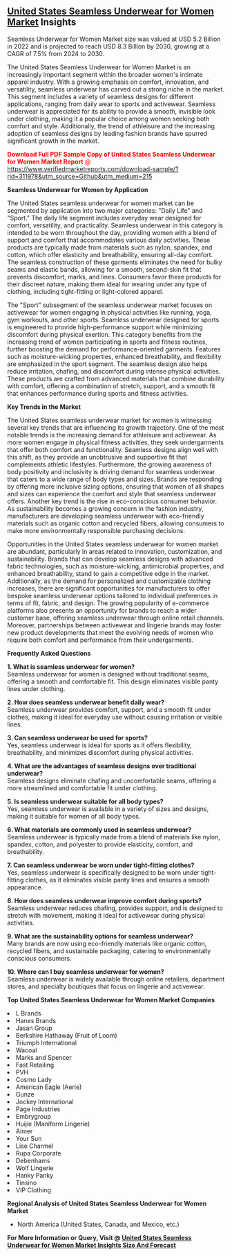 <h2><a href="https://www.verifiedmarketreports.com/download-sample/?rid=311978&amp;utm_source=Github&amp;utm_medium=215" target="_blank">United States Seamless Underwear for Women Market</a> Insights</h2><p>Seamless Underwear for Women Market size was valued at USD 5.2 Billion in 2022 and is projected to reach USD 8.3 Billion by 2030, growing at a CAGR of 7.5% from 2024 to 2030.</p><p><p>The United States Seamless Underwear for Women Market is an increasingly important segment within the broader women's intimate apparel industry. With a growing emphasis on comfort, innovation, and versatility, seamless underwear has carved out a strong niche in the market. This segment includes a variety of seamless designs for different applications, ranging from daily wear to sports and activewear. Seamless underwear is appreciated for its ability to provide a smooth, invisible look under clothing, making it a popular choice among women seeking both comfort and style. Additionally, the trend of athleisure and the increasing adoption of seamless designs by leading fashion brands have spurred significant growth in the market.</p><p><p><span class=""><span style="color: #ff0000;"><strong>Download Full PDF Sample Copy of United States Seamless Underwear for Women Market Report</strong> @ </span><a href="https://www.verifiedmarketreports.com/download-sample/?rid=311978&amp;utm_source=Github&amp;utm_medium=215" target="_blank">https://www.verifiedmarketreports.com/download-sample/?rid=311978&amp;utm_source=Github&amp;utm_medium=215</a></span></p></p><p><strong>Seamless Underwear for Women by Application</strong></p><p>The United States seamless underwear for women market can be segmented by application into two major categories: "Daily Life" and "Sport." The daily life segment includes everyday wear designed for comfort, versatility, and practicality. Seamless underwear in this category is intended to be worn throughout the day, providing women with a blend of support and comfort that accommodates various daily activities. These products are typically made from materials such as nylon, spandex, and cotton, which offer elasticity and breathability, ensuring all-day comfort. The seamless construction of these garments eliminates the need for bulky seams and elastic bands, allowing for a smooth, second-skin fit that prevents discomfort, marks, and lines. Consumers favor these products for their discreet nature, making them ideal for wearing under any type of clothing, including tight-fitting or light-colored apparel.</p><p>The "Sport" subsegment of the seamless underwear market focuses on activewear for women engaging in physical activities like running, yoga, gym workouts, and other sports. Seamless underwear designed for sports is engineered to provide high-performance support while minimizing discomfort during physical exertion. This category benefits from the increasing trend of women participating in sports and fitness routines, further boosting the demand for performance-oriented garments. Features such as moisture-wicking properties, enhanced breathability, and flexibility are emphasized in the sport segment. The seamless design also helps reduce irritation, chafing, and discomfort during intense physical activities. These products are crafted from advanced materials that combine durability with comfort, offering a combination of stretch, support, and a smooth fit that enhances performance during sports and fitness activities.</p><p><strong>Key Trends in the Market</strong></p><p>The United States seamless underwear market for women is witnessing several key trends that are influencing its growth trajectory. One of the most notable trends is the increasing demand for athleisure and activewear. As more women engage in physical fitness activities, they seek undergarments that offer both comfort and functionality. Seamless designs align well with this shift, as they provide an unobtrusive and supportive fit that complements athletic lifestyles. Furthermore, the growing awareness of body positivity and inclusivity is driving demand for seamless underwear that caters to a wide range of body types and sizes. Brands are responding by offering more inclusive sizing options, ensuring that women of all shapes and sizes can experience the comfort and style that seamless underwear offers. Another key trend is the rise in eco-conscious consumer behavior. As sustainability becomes a growing concern in the fashion industry, manufacturers are developing seamless underwear with eco-friendly materials such as organic cotton and recycled fibers, allowing consumers to make more environmentally responsible purchasing decisions.</p><p>Opportunities in the United States seamless underwear for women market are abundant, particularly in areas related to innovation, customization, and sustainability. Brands that can develop seamless designs with advanced fabric technologies, such as moisture-wicking, antimicrobial properties, and enhanced breathability, stand to gain a competitive edge in the market. Additionally, as the demand for personalized and customizable clothing increases, there are significant opportunities for manufacturers to offer bespoke seamless underwear options tailored to individual preferences in terms of fit, fabric, and design. The growing popularity of e-commerce platforms also presents an opportunity for brands to reach a wider customer base, offering seamless underwear through online retail channels. Moreover, partnerships between activewear and lingerie brands may foster new product developments that meet the evolving needs of women who require both comfort and performance from their undergarments.</p><p><strong>Frequently Asked Questions</strong></p><p><strong>1. What is seamless underwear for women?</strong><br>Seamless underwear for women is designed without traditional seams, offering a smooth and comfortable fit. This design eliminates visible panty lines under clothing.</p><p><strong>2. How does seamless underwear benefit daily wear?</strong><br>Seamless underwear provides comfort, support, and a smooth fit under clothes, making it ideal for everyday use without causing irritation or visible lines.</p><p><strong>3. Can seamless underwear be used for sports?</strong><br>Yes, seamless underwear is ideal for sports as it offers flexibility, breathability, and minimizes discomfort during physical activities.</p><p><strong>4. What are the advantages of seamless designs over traditional underwear?</strong><br>Seamless designs eliminate chafing and uncomfortable seams, offering a more streamlined and comfortable fit under clothing.</p><p><strong>5. Is seamless underwear suitable for all body types?</strong><br>Yes, seamless underwear is available in a variety of sizes and designs, making it suitable for women of all body types.</p><p><strong>6. What materials are commonly used in seamless underwear?</strong><br>Seamless underwear is typically made from a blend of materials like nylon, spandex, cotton, and polyester to provide elasticity, comfort, and breathability.</p><p><strong>7. Can seamless underwear be worn under tight-fitting clothes?</strong><br>Yes, seamless underwear is specifically designed to be worn under tight-fitting clothes, as it eliminates visible panty lines and ensures a smooth appearance.</p><p><strong>8. How does seamless underwear improve comfort during sports?</strong><br>Seamless underwear reduces chafing, provides support, and is designed to stretch with movement, making it ideal for activewear during physical activities.</p><p><strong>9. What are the sustainability options for seamless underwear?</strong><br>Many brands are now using eco-friendly materials like organic cotton, recycled fibers, and sustainable packaging, catering to environmentally conscious consumers.</p><p><strong>10. Where can I buy seamless underwear for women?</strong><br>Seamless underwear is widely available through online retailers, department stores, and specialty boutiques that focus on lingerie and activewear.</p></p><p><strong>Top United States Seamless Underwear for Women Market Companies</strong></p><div data-test-id=""><p><li>L Brands</li><li> Hanes Brands</li><li> Jasan Group</li><li> Berkshire Hathaway (Fruit of Loom)</li><li> Triumph International</li><li> Wacoal</li><li> Marks and Spencer</li><li> Fast Retailing</li><li> PVH</li><li> Cosmo Lady</li><li> American Eagle (Aerie)</li><li> Gunze</li><li> Jockey International</li><li> Page Industries</li><li> Embrygroup</li><li> Huijie (Maniform Lingerie)</li><li> Aimer</li><li> Your Sun</li><li> Lise Charmel</li><li> Rupa Corporate</li><li> Debenhams</li><li> Wolf Lingerie</li><li> Hanky Panky</li><li> Tinsino</li><li> VIP Clothing</li></p><div><strong>Regional Analysis of&nbsp;United States Seamless Underwear for Women Market</strong></div><ul><li dir="ltr"><p dir="ltr">North America&nbsp;(United States, Canada, and Mexico, etc.)</p></li></ul><p><strong>For More Information or Query, Visit @&nbsp;</strong><strong><a href="https://www.verifiedmarketreports.com/product/seamless-underwear-for-women-market/?utm_source=Github&amp;utm_medium=215" target="_blank">United States Seamless Underwear for Women Market Insights Size And Forecast</a></strong></p></div>
